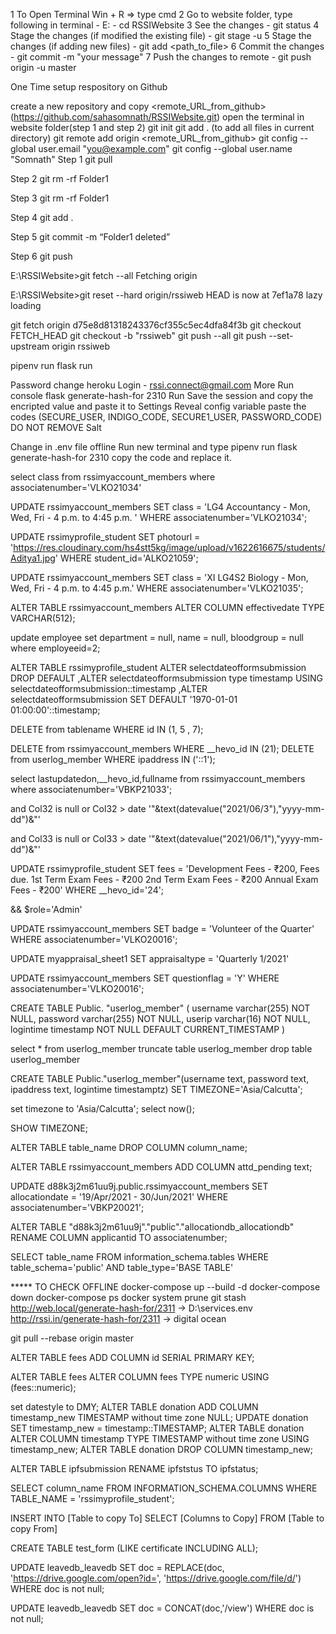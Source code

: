 1 To Open Terminal Win + R => type cmd 2 Go to website folder, type following in terminal - E: - cd RSSIWebsite 3 See the changes - git status 4 Stage the changes (if modified the existing file) - git stage -u 5 Stage the changes (if adding new files) - git add <path_to_file> 6 Commit the changes - git commit -m "your message" 7 Push the changes to remote - git push origin -u master

One Time setup respository on Github

create a new repository and copy <remote_URL_from_github> (https://github.com/sahasomnath/RSSIWebsite.git)
open the terminal in website folder(step 1 and step 2)
git init
git add . (to add all files in current directory)
git remote add origin <remote_URL_from_github>
git config --global user.email "you@example.com"
git config --global user.name "Somnath"
Step 1 git pull

Step 2 git rm -rf Folder1

Step 3 git rm -rf Folder1

Step 4 git add .

Step 5 git commit -m “Folder1 deleted”

Step 6 git push

E:\RSSIWebsite>git fetch --all Fetching origin

E:\RSSIWebsite>git reset --hard origin/rssiweb HEAD is now at 7ef1a78 lazy loading

git fetch origin d75e8d81318243376cf355c5ec4dfa84f3b git checkout FETCH_HEAD git checkout -b "rssiweb" git push --all git push --set-upstream origin rssiweb

pipenv run flask run

Password change
heroku Login - rssi.connect@gmail.com More Run console flask generate-hash-for 2310 Run Save the session and copy the encripted value and paste it to Settings Reveal config variable paste the codes (SECURE_USER, INDIGO_CODE, SECURE1_USER, PASSWORD_CODE) DO NOT REMOVE Salt

Change in .env file offline
Run new terminal and type pipenv run flask generate-hash-for 2310 copy the code and replace it.

select class from rssimyaccount_members where associatenumber='VLKO21034'

UPDATE rssimyaccount_members SET class = 'LG4 Accountancy - Mon, Wed, Fri - 4 p.m. to 4:45 p.m.
' WHERE associatenumber='VLKO21034';

UPDATE rssimyprofile_student SET photourl = 'https://res.cloudinary.com/hs4stt5kg/image/upload/v1622616675/students/Aditya1.jpg' WHERE student_id='ALKO21059';

UPDATE rssimyaccount_members SET class = 'XI LG4S2 Biology - Mon, Wed, Fri - 4 p.m. to 4:45 p.m.' WHERE associatenumber='VLKO21035';

ALTER TABLE rssimyaccount_members ALTER COLUMN effectivedate TYPE VARCHAR(512);

update employee set department = null, name = null, bloodgroup = null where employeeid=2;

ALTER TABLE rssimyprofile_student ALTER selectdateofformsubmission DROP DEFAULT ,ALTER selectdateofformsubmission type timestamp USING selectdateofformsubmission::timestamp ,ALTER selectdateofformsubmission SET DEFAULT '1970-01-01 01:00:00'::timestamp;

DELETE from tablename WHERE id IN (1, 5 , 7);

DELETE from rssimyaccount_members WHERE __hevo_id IN (21); DELETE from userlog_member WHERE ipaddress IN ('::1');

select lastupdatedon,__hevo_id,fullname from rssimyaccount_members where associatenumber='VBKP21033';

and Col32 is null or Col32 > date '"&text(datevalue("2021/06/3"),"yyyy-mm-dd")&"'

and Col33 is null or Col33 > date '"&text(datevalue("2021/06/1"),"yyyy-mm-dd")&"'

UPDATE rssimyprofile_student SET fees = 'Development Fees - ₹200, Fees due.
1st Term Exam Fees - ₹200
2nd Term Exam Fees - ₹200
Annual Exam Fees - ₹200' WHERE __hevo_id='24';

&& $role='Admin'

UPDATE rssimyaccount_members SET badge = 'Volunteer of the Quarter' WHERE associatenumber='VLKO20016';

UPDATE myappraisal_sheet1
SET appraisaltype = 'Quarterly 1/2021'

UPDATE rssimyaccount_members SET questionflag = 'Y' WHERE associatenumber='VLKO20016';

CREATE TABLE Public. "userlog_member" ( username varchar(255) NOT NULL, password varchar(255) NOT NULL, userip varchar(16) NOT NULL, logintime timestamp NOT NULL DEFAULT CURRENT_TIMESTAMP )

select * from userlog_member truncate table userlog_member drop table userlog_member

CREATE TABLE Public."userlog_member"(username text, password text, ipaddress text, logintime timestamptz) SET TIMEZONE='Asia/Calcutta';

set timezone to 'Asia/Calcutta'; select now();

SHOW TIMEZONE;

ALTER TABLE table_name DROP COLUMN column_name;

ALTER TABLE rssimyaccount_members ADD COLUMN attd_pending text;

UPDATE d88k3j2m61uu9j.public.rssimyaccount_members SET allocationdate = '19/Apr/2021 - 30/Jun/2021' WHERE associatenumber='VBKP20021';

ALTER TABLE "d88k3j2m61uu9j"."public"."allocationdb_allocationdb" RENAME COLUMN applicantid TO associatenumber;

SELECT table_name FROM information_schema.tables WHERE table_schema='public' AND table_type='BASE TABLE'

***** TO CHECK OFFLINE
docker-compose up --build -d
docker-compose down
docker-compose ps
docker system prune
git stash
http://web.local/generate-hash-for/2311 -> D:\services\.env
http://rssi.in/generate-hash-for/2311 -> digital ocean

git pull --rebase origin master

ALTER TABLE fees
ADD COLUMN id SERIAL PRIMARY KEY;

ALTER TABLE fees ALTER COLUMN fees TYPE numeric USING (fees::numeric);

set datestyle to DMY;
ALTER TABLE donation ADD COLUMN timestamp_new TIMESTAMP without time zone NULL;
UPDATE donation SET timestamp_new = timestamp::TIMESTAMP;
ALTER TABLE donation ALTER COLUMN timestamp TYPE TIMESTAMP without time zone USING timestamp_new;
ALTER TABLE donation DROP COLUMN timestamp_new;

ALTER TABLE ipfsubmission 
RENAME ipfststus TO ipfstatus;

SELECT column_name FROM INFORMATION_SCHEMA.COLUMNS WHERE TABLE_NAME = 'rssimyprofile_student';

INSERT INTO [Table to copy To]
SELECT [Columns to Copy]
FROM [Table to copy From]


CREATE TABLE test_form (LIKE certificate INCLUDING ALL);

UPDATE leavedb_leavedb
SET doc = REPLACE(doc, 'https://drive.google.com/open?id=', 'https://drive.google.com/file/d/')
WHERE doc is not null;

UPDATE leavedb_leavedb
SET doc = CONCAT(doc,'/view')
WHERE doc is not null;